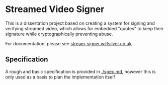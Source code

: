 # Streamed Video Signer

This is a dissertation project based on creating a system for signing and
verifying streamed video, which allows for embedded "quotes" to keep their
signature while cryptographically preventing abuse.

For documentation, please see [stream-signer.wilfsilver.co.uk](https://stream-signer.wilfsilver.co.uk).

## Specification

A rough and basic specification is provided in [./spec.md](./spec.md),
however this is only used as a basis to plan the implementation itself
